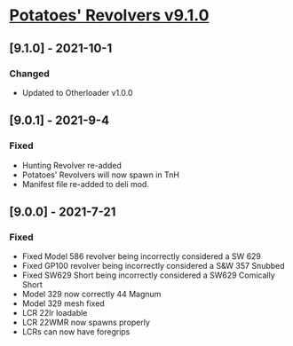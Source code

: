 # [Potatoes' Revolvers v9.1.0](https://h3vr.thunderstore.io/package/Potatoes/Potatoes_Revolvers/)


## [9.1.0] - 2021-10-1

### Changed
- Updated to Otherloader v1.0.0

## [9.0.1] - 2021-9-4

### Fixed
- Hunting Revolver re-added
- Potatoes' Revolvers will now spawn in TnH
- Manifest file re-added to deli mod.

## [9.0.0] - 2021-7-21

### Fixed
- Fixed Model 586 revolver being incorrectly considered a SW 629
- Fixed GP100 revolver being incorrectly considered a S&W 357 Snubbed
- Fixed SW629 Short being incorrectly considered a SW629 Comically Short
- Model 329 now correctly 44 Magnum
- Model 329 mesh fixed
- LCR 22lr loadable
- LCR 22WMR now spawns properly
- LCRs can now have foregrips
